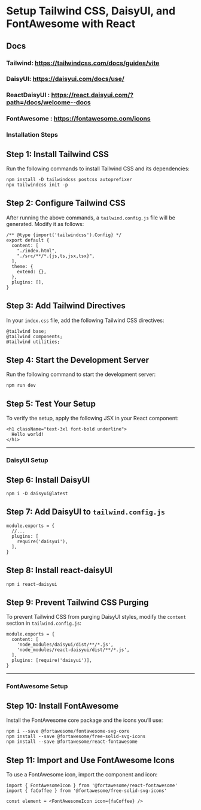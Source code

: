 # Setup Tailwind CSS, DaisyUI, and FontAwesome with React
## Docs 
### Tailwind: https://tailwindcss.com/docs/guides/vite
### DaisyUI: https://daisyui.com/docs/use/
### ReactDaisyUI : https://react.daisyui.com/?path=/docs/welcome--docs
### FontAwesome : https://fontawesome.com/icons


### Installation Steps

## Step 1: Install Tailwind CSS

Run the following commands to install Tailwind CSS and its dependencies:

    npm install -D tailwindcss postcss autoprefixer
    npx tailwindcss init -p

## Step 2: Configure Tailwind CSS

After running the above commands, a `tailwind.config.js` file will be generated. Modify it as follows:

    /** @type {import('tailwindcss').Config} */
    export default {
      content: [
        "./index.html",
        "./src/**/*.{js,ts,jsx,tsx}",
      ],
      theme: {
        extend: {},
      },
      plugins: [],
    }

## Step 3: Add Tailwind Directives

In your `index.css` file, add the following Tailwind CSS directives:

    @tailwind base;
    @tailwind components;
    @tailwind utilities;

## Step 4: Start the Development Server

Run the following command to start the development server:

    npm run dev

## Step 5: Test Your Setup

To verify the setup, apply the following JSX in your React component:

    <h1 className="text-3xl font-bold underline">
      Hello world!
    </h1>

---

### DaisyUI Setup

## Step 6: Install DaisyUI

    npm i -D daisyui@latest

## Step 7: Add DaisyUI to `tailwind.config.js`

    module.exports = {
      //...
      plugins: [
        require('daisyui'),
      ],
    }

## Step 8: Install react-daisyUI

    npm i react-daisyui

## Step 9: Prevent Tailwind CSS Purging

To prevent Tailwind CSS from purging DaisyUI styles, modify the `content` section in `tailwind.config.js`:

    module.exports = {
      content: [
        'node_modules/daisyui/dist/**/*.js',
        'node_modules/react-daisyui/dist/**/*.js',
      ],
      plugins: [require('daisyui')],
    }

---

### FontAwesome Setup

## Step 10: Install FontAwesome

Install the FontAwesome core package and the icons you’ll use:

    npm i --save @fortawesome/fontawesome-svg-core
    npm install --save @fortawesome/free-solid-svg-icons
    npm install --save @fortawesome/react-fontawesome

## Step 11: Import and Use FontAwesome Icons

To use a FontAwesome icon, import the component and icon:

    import { FontAwesomeIcon } from '@fortawesome/react-fontawesome'
    import { faCoffee } from '@fortawesome/free-solid-svg-icons'

    const element = <FontAwesomeIcon icon={faCoffee} />


